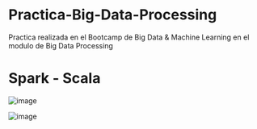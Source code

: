 # Practica-Big-Data-Processing
Practica realizada en el Bootcamp de Big Data &amp; Machine Learning en el modulo de Big Data Processing

# Spark - Scala
![image](https://user-images.githubusercontent.com/50523913/114306218-8718d900-9adb-11eb-8028-25b6817e2352.png)

![image](https://user-images.githubusercontent.com/50523913/114306230-9566f500-9adb-11eb-8949-d64fb36c5008.png)
